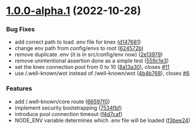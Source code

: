 

# [1.0.0-alpha.1](https://github.com/vaimee/desmo-ld/compare/v1.0.0-alpha.0...v1.0.0-alpha.1) (2022-10-28)


### Bug Fixes

* add correct path to load .env file for knex ([d147681](https://github.com/vaimee/desmo-ld/commit/d1476818d10c83194665a9090fa85939b538d174))
* change env path from config/envs to root ([624572b](https://github.com/vaimee/desmo-ld/commit/624572b62010857e2246330b8a73ac9630f6e150))
* remove duplicate .env (it is in src/config/env now) ([2e13979](https://github.com/vaimee/desmo-ld/commit/2e13979e5cda6b11396239ab23de832419d5f911))
* remove unintentional assertion done as a simple test ([559c1e3](https://github.com/vaimee/desmo-ld/commit/559c1e379f0e47c278e4a6d4f26151882b944b02))
* set the knex connection pool from 0 to 10 ([8a13a30](https://github.com/vaimee/desmo-ld/commit/8a13a30f8a214c336a4c6257732d928f3284706b)), closes [#11](https://github.com/vaimee/desmo-ld/issues/11)
* use /.well-known/wot instead of /well-known/wot ([4b4b768](https://github.com/vaimee/desmo-ld/commit/4b4b768c08697a432e48eb22daaf13067a3d5bbb)), closes [#6](https://github.com/vaimee/desmo-ld/issues/6)


### Features

* add /.well-known/core route ([66597f0](https://github.com/vaimee/desmo-ld/commit/66597f0095c2d0acdeda6aec22469464eda7e1e7))
* implement security bootstrapping ([7534fbf](https://github.com/vaimee/desmo-ld/commit/7534fbf3e6d6db26f4ab3e7c97fc820a1cd459cb))
* introduce pool connection timeout ([f4d7caf](https://github.com/vaimee/desmo-ld/commit/f4d7caf7cea1f03c679bebf0d4cc97f11bd67099))
* NODE_ENV variable determines which .env file will be loaded ([f3bee24](https://github.com/vaimee/desmo-ld/commit/f3bee2464c908171163c90f8c06b8a1d98c55ae7))